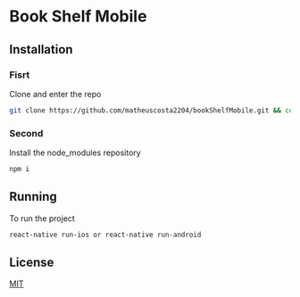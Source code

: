 # Book Shelf Mobile

## Installation

### Fisrt
Clone and enter the repo

```bash
git clone https://github.com/matheuscosta2204/bookShelfMobile.git && cd bookShelfMobile
```
### Second
Install the node_modules repository

```bash
npm i
```

## Running

To run the project

```bash
react-native run-ios or react-native run-android
```

## License
[MIT](https://choosealicense.com/licenses/mit/)
